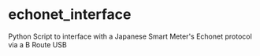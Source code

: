 # echonet_interface
Python Script to interface with a Japanese Smart Meter's Echonet protocol via a B Route USB
